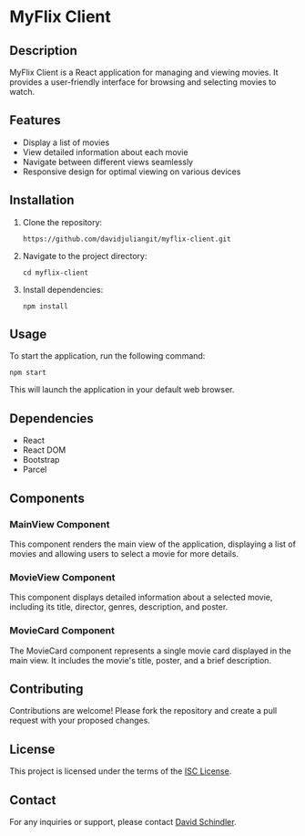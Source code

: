 # MyFlix Client

## Description

MyFlix Client is a React application for managing and viewing movies. It provides a user-friendly interface for browsing and selecting movies to watch.

## Features

-  Display a list of movies
-  View detailed information about each movie
-  Navigate between different views seamlessly
-  Responsive design for optimal viewing on various devices

## Installation

1. Clone the repository:

   ```
   https://github.com/davidjuliangit/myflix-client.git
   ```

2. Navigate to the project directory:

   ```
   cd myflix-client
   ```

3. Install dependencies:
   ```
   npm install
   ```

## Usage

To start the application, run the following command:

```
npm start
```

This will launch the application in your default web browser.

## Dependencies

-  React
-  React DOM
-  Bootstrap
-  Parcel

## Components

### MainView Component

This component renders the main view of the application, displaying a list of movies and allowing users to select a movie for more details.

### MovieView Component

This component displays detailed information about a selected movie, including its title, director, genres, description, and poster.

### MovieCard Component

The MovieCard component represents a single movie card displayed in the main view. It includes the movie's title, poster, and a brief description.

## Contributing

Contributions are welcome! Please fork the repository and create a pull request with your proposed changes.

## License

This project is licensed under the terms of the [ISC License](https://opensource.org/licenses/ISC).

## Contact

For any inquiries or support, please contact [David Schindler](mailto:david.schindler@gmx.at).
